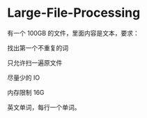 # Large-File-Processing
有一个 100GB 的文件，里面内容是文本，要求：

找出第一个不重复的词

只允许扫一遍原文件

尽量少的 IO

内存限制 16G

英文单词，每行一个单词。
